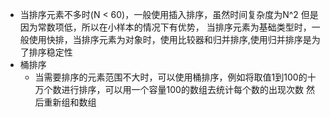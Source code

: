 + 当排序元素不多时(N < 60)，一般使用插入排序，虽然时间复杂度为N^2 但是因为常数项低，所以在小样本的情况下有优势，
当排序元素为基础类型时，一般使用快排，当排序元素为对象时，使用比较器和归并排序,使用归并排序是为了排序稳定性
+ 桶排序
    + 当需要排序的元素范围不大时，可以使用桶排序，例如将取值1到100的十万个数进行排序，可以用一个容量100的数组去统计每个数的出现次数
    然后重新组和数组